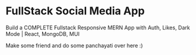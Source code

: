 # FullStack Social Media App

Build a COMPLETE Fullstack Responsive MERN App with Auth, Likes, Dark Mode | React, MongoDB, MUI

Make some friend and do some panchayati over here :)

